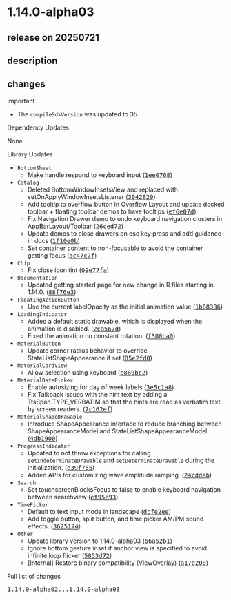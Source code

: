 # 1.14.0-alpha03

## release on 20250721
## description
## changes
Important

* The <code>compileSdkVersion</code> was updated to 35.

Dependency Updates

None

Library Updates

* <code>BottomSheet</code>
  * Make handle respond to keyboard input (<a class="commit-link" data-hovercard-type="commit" data-hovercard-url="https://github.com/material-components/material-components-android/commit/1ee07687af2c4c84f515e45c1b809d65aeecbbf4/hovercard" href="https://github.com/material-components/material-components-android/commit/1ee07687af2c4c84f515e45c1b809d65aeecbbf4"><tt>1ee0768</tt></a>)
* <code>Catalog</code>
  * Deleted BottomWindowInsetsView and replaced with setOnApplyWindowInsetsListener (<a class="commit-link" data-hovercard-type="commit" data-hovercard-url="https://github.com/material-components/material-components-android/commit/304282932088e41bda8f43b763d4b467b0b20b51/hovercard" href="https://github.com/material-components/material-components-android/commit/304282932088e41bda8f43b763d4b467b0b20b51"><tt>3042829</tt></a>)
  * Add tooltip to overflow button in Overflow Layout and update docked toolbar + floating toolbar demos to have tooltips (<a class="commit-link" data-hovercard-type="commit" data-hovercard-url="https://github.com/material-components/material-components-android/commit/ef6e07da3f04965901132b8a1def2a105aeed782/hovercard" href="https://github.com/material-components/material-components-android/commit/ef6e07da3f04965901132b8a1def2a105aeed782"><tt>ef6e07d</tt></a>)
  * Fix Navigation Drawer demo to undo keyboard navigation clusters in AppBarLayout/Toolbar (<a class="commit-link" data-hovercard-type="commit" data-hovercard-url="https://github.com/material-components/material-components-android/commit/26ced72ec3d7f220f3b94b9ae2760a37901c6e4e/hovercard" href="https://github.com/material-components/material-components-android/commit/26ced72ec3d7f220f3b94b9ae2760a37901c6e4e"><tt>26ced72</tt></a>)
  * Update demos to close drawers on esc key press and add guidance in docs (<a class="commit-link" data-hovercard-type="commit" data-hovercard-url="https://github.com/material-components/material-components-android/commit/1f10e0bbb9da869cca63839bc0793d513cc27799/hovercard" href="https://github.com/material-components/material-components-android/commit/1f10e0bbb9da869cca63839bc0793d513cc27799"><tt>1f10e0b</tt></a>)
  * Set container content to non-focusable to avoid the container getting focus (<a class="commit-link" data-hovercard-type="commit" data-hovercard-url="https://github.com/material-components/material-components-android/commit/ac47c7f9a965d004074cd315aabfd88d3566f5a2/hovercard" href="https://github.com/material-components/material-components-android/commit/ac47c7f9a965d004074cd315aabfd88d3566f5a2"><tt>ac47c7f</tt></a>)
* <code>Chip</code>
  * Fix close icon tint (<a class="commit-link" data-hovercard-type="commit" data-hovercard-url="https://github.com/material-components/material-components-android/commit/09e77fa14a025cf225e167c00303580057684dfc/hovercard" href="https://github.com/material-components/material-components-android/commit/09e77fa14a025cf225e167c00303580057684dfc"><tt>09e77fa</tt></a>)
* <code>Documentation</code>
  * Updated getting started page for new change in R files starting in 1.14.0. (<a class="commit-link" data-hovercard-type="commit" data-hovercard-url="https://github.com/material-components/material-components-android/commit/88f76e368aff3b201a443af40f77db74b11ab6ba/hovercard" href="https://github.com/material-components/material-components-android/commit/88f76e368aff3b201a443af40f77db74b11ab6ba"><tt>88f76e3</tt></a>)
* <code>FloatingActionButton</code>
  * Use the current labelOpacity as the initial animation value (<a class="commit-link" data-hovercard-type="commit" data-hovercard-url="https://github.com/material-components/material-components-android/commit/1b083360c88a748ca1352e1c61923a4bc5b62f0e/hovercard" href="https://github.com/material-components/material-components-android/commit/1b083360c88a748ca1352e1c61923a4bc5b62f0e"><tt>1b08336</tt></a>)
* <code>LoadingIndicator</code>
  * Added a default static drawable, which is displayed when the animation is disabled. (<a class="commit-link" data-hovercard-type="commit" data-hovercard-url="https://github.com/material-components/material-components-android/commit/2ca567def6acdab900c6c70053e271f5333e5f1c/hovercard" href="https://github.com/material-components/material-components-android/commit/2ca567def6acdab900c6c70053e271f5333e5f1c"><tt>2ca567d</tt></a>)
  * Fixed the animation no constant rotation. (<a class="commit-link" data-hovercard-type="commit" data-hovercard-url="https://github.com/material-components/material-components-android/commit/f300ba0e7dcc0dd1c2f68172316d7ddcedb55b3c/hovercard" href="https://github.com/material-components/material-components-android/commit/f300ba0e7dcc0dd1c2f68172316d7ddcedb55b3c"><tt>f300ba0</tt></a>)
* <code>MaterialButton</code>
  * Update corner radius behavior to override StateListShapeAppearance if set (<a class="commit-link" data-hovercard-type="commit" data-hovercard-url="https://github.com/material-components/material-components-android/commit/85e2fd04bd9714ec15467f516b8aa367f1b005ba/hovercard" href="https://github.com/material-components/material-components-android/commit/85e2fd04bd9714ec15467f516b8aa367f1b005ba"><tt>85e2fd0</tt></a>)
* <code>MaterialCardView</code>
  * Allow selection using keyboard (<a class="commit-link" data-hovercard-type="commit" data-hovercard-url="https://github.com/material-components/material-components-android/commit/e889bc21f734f54aefacc2101d09f66ee1c49242/hovercard" href="https://github.com/material-components/material-components-android/commit/e889bc21f734f54aefacc2101d09f66ee1c49242"><tt>e889bc2</tt></a>)
* <code>MaterialDatePicker</code>
  * Enable autosizing for day of week labels (<a class="commit-link" data-hovercard-type="commit" data-hovercard-url="https://github.com/material-components/material-components-android/commit/3e5c1a87ddedf612d66318e7ee116f616615c5f6/hovercard" href="https://github.com/material-components/material-components-android/commit/3e5c1a87ddedf612d66318e7ee116f616615c5f6"><tt>3e5c1a8</tt></a>)
  * Fix Talkback issues with the hint text by adding a TtsSpan.TYPE_VERBATIM so that the hints are read as verbatim text by screen readers. (<a class="commit-link" data-hovercard-type="commit" data-hovercard-url="https://github.com/material-components/material-components-android/commit/7c162ef28c4efa12ee46d79e2368bc537fde2bda/hovercard" href="https://github.com/material-components/material-components-android/commit/7c162ef28c4efa12ee46d79e2368bc537fde2bda"><tt>7c162ef</tt></a>)
* <code>MaterialShapeDrawable</code>
  * Introduce ShapeAppearance interface to reduce branching between ShapeAppearanceModel and StateListShapeAppearanceModel (<a class="commit-link" data-hovercard-type="commit" data-hovercard-url="https://github.com/material-components/material-components-android/commit/4db190003e21a1afd472a0b930a579e85adcff8a/hovercard" href="https://github.com/material-components/material-components-android/commit/4db190003e21a1afd472a0b930a579e85adcff8a"><tt>4db1900</tt></a>)
* <code>ProgressIndicator</code>
  * Updated to not throw exceptions for calling <code>setIndeterminateDrawable</code> and <code>setDeterminateDrawable</code> during the initialization. (<a class="commit-link" data-hovercard-type="commit" data-hovercard-url="https://github.com/material-components/material-components-android/commit/e39f765a9da10ec0a66e0359e9d38ae07be7d346/hovercard" href="https://github.com/material-components/material-components-android/commit/e39f765a9da10ec0a66e0359e9d38ae07be7d346"><tt>e39f765</tt></a>)
  * Added APIs for customizing wave amplitude ramping. (<a class="commit-link" data-hovercard-type="commit" data-hovercard-url="https://github.com/material-components/material-components-android/commit/24cddabbb81998520fbfd64df301c7dc8c1dd5b3/hovercard" href="https://github.com/material-components/material-components-android/commit/24cddabbb81998520fbfd64df301c7dc8c1dd5b3"><tt>24cddab</tt></a>)
* <code>Search</code>
  * Set touchscreenBlocksFocus to false to enable keyboard navigation between searchview (<a class="commit-link" data-hovercard-type="commit" data-hovercard-url="https://github.com/material-components/material-components-android/commit/ef95e93400daed9251ddd96b45297f082c173f3c/hovercard" href="https://github.com/material-components/material-components-android/commit/ef95e93400daed9251ddd96b45297f082c173f3c"><tt>ef95e93</tt></a>)
* <code>TimePicker</code>
  * Default to text input mode in landscape (<a class="commit-link" data-hovercard-type="commit" data-hovercard-url="https://github.com/material-components/material-components-android/commit/dcfe2ee9eefba52c59e864997e8d54686facbebc/hovercard" href="https://github.com/material-components/material-components-android/commit/dcfe2ee9eefba52c59e864997e8d54686facbebc"><tt>dcfe2ee</tt></a>)
  * Add toggle button, split button, and time picker AM/PM sound effects. (<a class="commit-link" data-hovercard-type="commit" data-hovercard-url="https://github.com/material-components/material-components-android/commit/3625174cc338655d6e6772d69cb1592795dcceb4/hovercard" href="https://github.com/material-components/material-components-android/commit/3625174cc338655d6e6772d69cb1592795dcceb4"><tt>3625174</tt></a>)
* <code>Other</code>
  * Update library version to 1.14.0-alpha03 (<a class="commit-link" data-hovercard-type="commit" data-hovercard-url="https://github.com/material-components/material-components-android/commit/66a52b15ec80545bd8ef863d36cecea4cdaca4ad/hovercard" href="https://github.com/material-components/material-components-android/commit/66a52b15ec80545bd8ef863d36cecea4cdaca4ad"><tt>66a52b1</tt></a>)
  * Ignore bottom gesture inset if anchor view is specified to avoid infinite loop flicker (<a class="commit-link" data-hovercard-type="commit" data-hovercard-url="https://github.com/material-components/material-components-android/commit/5853d725fab2dcaa8d71cd792aa921b5d5b82fda/hovercard" href="https://github.com/material-components/material-components-android/commit/5853d725fab2dcaa8d71cd792aa921b5d5b82fda"><tt>5853d72</tt></a>)
  * [Internal] Restore binary compatibility (ViewOverlay) (<a class="commit-link" data-hovercard-type="commit" data-hovercard-url="https://github.com/material-components/material-components-android/commit/a17e208d45ee3e03727f7600ef793abd360d221d/hovercard" href="https://github.com/material-components/material-components-android/commit/a17e208d45ee3e03727f7600ef793abd360d221d"><tt>a17e208</tt></a>)

Full list of changes

<a class="commit-link" href="https://github.com/material-components/material-components-android/compare/1.14.0-alpha02...1.14.0-alpha03"><tt>1.14.0-alpha02...1.14.0-alpha03</tt></a>

